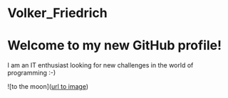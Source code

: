 # Volker_Friedrich
# Welcome to my new GitHub profile!

I am an IT enthusiast looking for new challenges in the world of programming :-)

![to the moon]([url to image](https://cdn.mos.cms.futurecdn.net/jQmJrRLY73sV8JgyPm6cRm-1200-80.jpg.webp))
